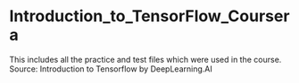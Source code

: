 # Introduction_to_TensorFlow_Coursera

This includes all the practice and test files which were used in the course.
Source: Introduction to Tensorflow by DeepLearning.AI
